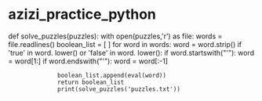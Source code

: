 # azizi_practice_python
def solve_puzzles(puzzles):
       with open(puzzles,'r') as file:
              words = file.readlines()
       boolean_list = [ ]
       for word in words:
             word = word.strip()
              if 'true' in word. lower() or 'false' in word. lower():
                  if word.startswith("'"):
                  word = word[1:]
                  if word.endswith("'"):
                  word = word[:-1]

                  boolean_list.append(eval(word))
                  return boolean_list
                  print(solve_puzzles('puzzles.txt'))
